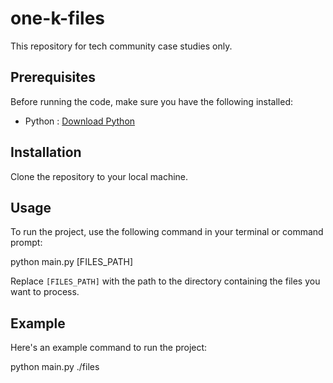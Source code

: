 # one-k-files

This repository for tech community case studies only.

## Prerequisites

Before running the code, make sure you have the following installed:

- Python : [Download Python](https://www.python.org/downloads/)

## Installation

Clone the repository to your local machine.

## Usage

To run the project, use the following command in your terminal or command prompt:

python main.py [FILES_PATH]

Replace `[FILES_PATH]` with the path to the directory containing the files you want to process.

## Example

Here's an example command to run the project:

python main.py ./files
